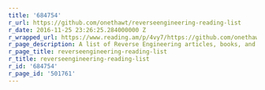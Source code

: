 ```yaml
---
title: '684754'
r_url: https://github.com/onethawt/reverseengineering-reading-list
r_date: 2016-11-25 23:26:25.284000000 Z
r_wrapped_url: https://www.reading.am/p/4vy7/https://github.com/onethawt/reverseengineering-reading-list
r_page_description: A list of Reverse Engineering articles, books, and papers
r_page_title: reverseengineering-reading-list
r_title: reverseengineering-reading-list
r_id: '684754'
r_page_id: '501761'
---
```


